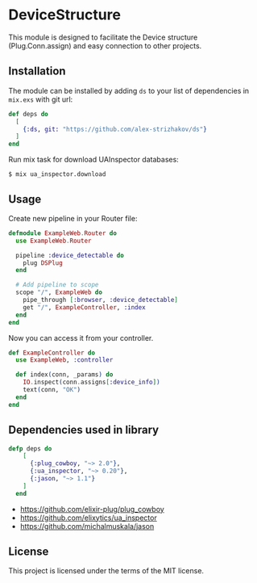 # DeviceStructure

This module is designed to facilitate the Device structure (Plug.Conn.assign) and easy connection to other projects.

## Installation

The module can be installed by adding `ds` to your list of dependencies in `mix.exs` with git url:

```elixir
def deps do
  [
    {:ds, git: "https://github.com/alex-strizhakov/ds"}
  ]
end
```

Run mix task for download UAInspector databases:

```console
$ mix ua_inspector.download
```

## Usage

Create new pipeline in your Router file:

```elixir
defmodule ExampleWeb.Router do
  use ExampleWeb.Router

  pipeline :device_detectable do
    plug DSPlug
  end

  # Add pipeline to scope
  scope "/", ExampleWeb do
    pipe_through [:browser, :device_detectable]
    get "/", ExampleController, :index
  end
end
```

Now you can access it from your controller.

```elixir
def ExampleController do
  use ExampleWeb, :controller

  def index(conn, _params) do
    IO.inspect(conn.assigns[:device_info])
    text(conn, "OK")
  end
end
```

## Dependencies used in library

```elixir
defp deps do
    [
      {:plug_cowboy, "~> 2.0"},
      {:ua_inspector, "~> 0.20"},
      {:jason, "~> 1.1"}
    ]
  end
```

- https://github.com/elixir-plug/plug_cowboy
- https://github.com/elixytics/ua_inspector
- https://github.com/michalmuskala/jason

## License

This project is licensed under the terms of the MIT license.
